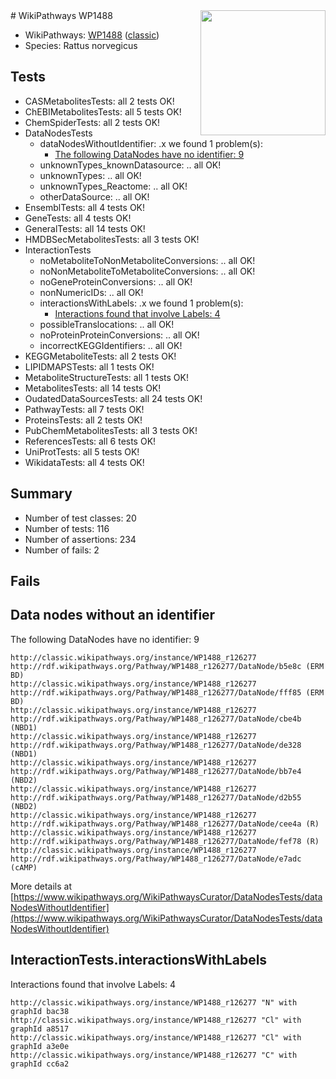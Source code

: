 <img style="float: right; width: 200px" src="https://upload.wikimedia.org/wikipedia/commons/thumb/8/83/Wplogo_with_text_500.png/640px-Wplogo_with_text_500.png" />
# WikiPathways WP1488

* WikiPathways: [WP1488](https://wikipathways.org/pathways/WP1488) ([classic](https://classic.wikipathways.org/instance/WP1488))
* Species: Rattus norvegicus
## Tests
* CASMetabolitesTests: all 2 tests OK!
* ChEBIMetabolitesTests: all 5 tests OK!
* ChemSpiderTests: all 2 tests OK!
* DataNodesTests
    * dataNodesWithoutIdentifier: .x we found 1 problem(s):
        * [The following DataNodes have no identifier: 9](#d2d32fa8)
    * unknownTypes_knownDatasource: .. all OK!
    * unknownTypes: .. all OK!
    * unknownTypes_Reactome: .. all OK!
    * otherDataSource: .. all OK!
* EnsemblTests: all 4 tests OK!
* GeneTests: all 4 tests OK!
* GeneralTests: all 14 tests OK!
* HMDBSecMetabolitesTests: all 3 tests OK!
* InteractionTests
    * noMetaboliteToNonMetaboliteConversions: .. all OK!
    * noNonMetaboliteToMetaboliteConversions: .. all OK!
    * noGeneProteinConversions: .. all OK!
    * nonNumericIDs: .. all OK!
    * interactionsWithLabels: .x we found 1 problem(s):
        * [Interactions found that involve Labels: 4](#630d267b)
    * possibleTranslocations: .. all OK!
    * noProteinProteinConversions: .. all OK!
    * incorrectKEGGIdentifiers: .. all OK!
* KEGGMetaboliteTests: all 2 tests OK!
* LIPIDMAPSTests: all 1 tests OK!
* MetaboliteStructureTests: all 1 tests OK!
* MetabolitesTests: all 14 tests OK!
* OudatedDataSourcesTests: all 24 tests OK!
* PathwayTests: all 7 tests OK!
* ProteinsTests: all 2 tests OK!
* PubChemMetabolitesTests: all 3 tests OK!
* ReferencesTests: all 6 tests OK!
* UniProtTests: all 5 tests OK!
* WikidataTests: all 4 tests OK!


## Summary

* Number of test classes: 20
* Number of tests: 116
* Number of assertions: 234
* Number of fails: 2

## Fails

<a name="d2d32fa8" />

## Data nodes without an identifier

The following DataNodes have no identifier: 9
```
http://classic.wikipathways.org/instance/WP1488_r126277 http://rdf.wikipathways.org/Pathway/WP1488_r126277/DataNode/b5e8c (ERM BD)
http://classic.wikipathways.org/instance/WP1488_r126277 http://rdf.wikipathways.org/Pathway/WP1488_r126277/DataNode/fff85 (ERM BD)
http://classic.wikipathways.org/instance/WP1488_r126277 http://rdf.wikipathways.org/Pathway/WP1488_r126277/DataNode/cbe4b (NBD1)
http://classic.wikipathways.org/instance/WP1488_r126277 http://rdf.wikipathways.org/Pathway/WP1488_r126277/DataNode/de328 (NBD1)
http://classic.wikipathways.org/instance/WP1488_r126277 http://rdf.wikipathways.org/Pathway/WP1488_r126277/DataNode/bb7e4 (NBD2)
http://classic.wikipathways.org/instance/WP1488_r126277 http://rdf.wikipathways.org/Pathway/WP1488_r126277/DataNode/d2b55 (NBD2)
http://classic.wikipathways.org/instance/WP1488_r126277 http://rdf.wikipathways.org/Pathway/WP1488_r126277/DataNode/cee4a (R)
http://classic.wikipathways.org/instance/WP1488_r126277 http://rdf.wikipathways.org/Pathway/WP1488_r126277/DataNode/fef78 (R)
http://classic.wikipathways.org/instance/WP1488_r126277 http://rdf.wikipathways.org/Pathway/WP1488_r126277/DataNode/e7adc (cAMP)
```

More details at [https://www.wikipathways.org/WikiPathwaysCurator/DataNodesTests/dataNodesWithoutIdentifier](https://www.wikipathways.org/WikiPathwaysCurator/DataNodesTests/dataNodesWithoutIdentifier)

<a name="630d267b" />

## InteractionTests.interactionsWithLabels

Interactions found that involve Labels: 4
```
http://classic.wikipathways.org/instance/WP1488_r126277 "N" with graphId bac38
http://classic.wikipathways.org/instance/WP1488_r126277 "Cl" with graphId a8517
http://classic.wikipathways.org/instance/WP1488_r126277 "Cl" with graphId a3e0e
http://classic.wikipathways.org/instance/WP1488_r126277 "C" with graphId cc6a2
```


